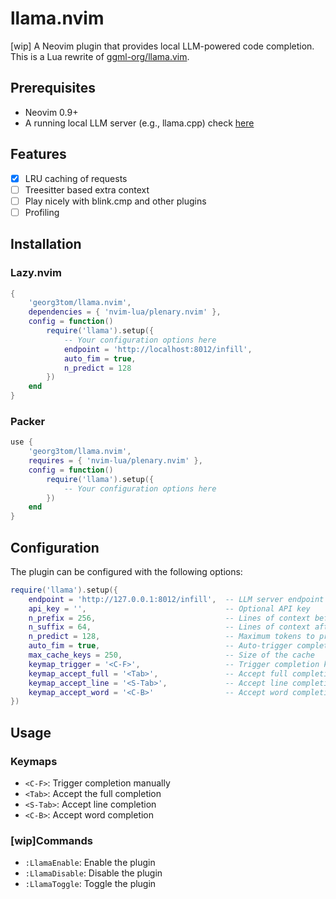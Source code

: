 # llama.nvim

[wip] A Neovim plugin that provides local LLM-powered code completion. This is a Lua rewrite of [ggml-org/llama.vim](https://github.com/ggml-org/llama.vim).

## Prerequisites

- Neovim 0.9+
- A running local LLM server (e.g., llama.cpp) check [here](https://github.com/ggml-org/llama.vim?tab=readme-ov-file#llamacpp-setup)

## Features

- [x] LRU caching of requests
- [ ] Treesitter based extra context
- [ ] Play nicely with blink.cmp and other plugins
- [ ] Profiling

## Installation

### Lazy.nvim

```lua
{
    'georg3tom/llama.nvim',
    dependencies = { 'nvim-lua/plenary.nvim' },
    config = function()
        require('llama').setup({
            -- Your configuration options here
            endpoint = 'http://localhost:8012/infill',
            auto_fim = true,
            n_predict = 128
        })
    end
}
```

### Packer

```lua
use {
    'georg3tom/llama.nvim',
    requires = { 'nvim-lua/plenary.nvim' },
    config = function()
        require('llama').setup({
            -- Your configuration options here
        })
    end
}
```

## Configuration

The plugin can be configured with the following options:

```lua
require('llama').setup({
    endpoint = 'http://127.0.0.1:8012/infill',  -- LLM server endpoint
    api_key = '',                               -- Optional API key
    n_prefix = 256,                             -- Lines of context before cursor
    n_suffix = 64,                              -- Lines of context after cursor
    n_predict = 128,                            -- Maximum tokens to predict
    auto_fim = true,                            -- Auto-trigger completion
	max_cache_keys = 250,                       -- Size of the cache
    keymap_trigger = '<C-F>',                   -- Trigger completion keymap
    keymap_accept_full = '<Tab>',               -- Accept full completion
    keymap_accept_line = '<S-Tab>',             -- Accept line completion
    keymap_accept_word = '<C-B>'                -- Accept word completion
})
```

## Usage

### Keymaps

- `<C-F>`: Trigger completion manually
- `<Tab>`: Accept the full completion
- `<S-Tab>`: Accept line completion
- `<C-B>`: Accept word completion

### [wip]Commands

- `:LlamaEnable`: Enable the plugin
- `:LlamaDisable`: Disable the plugin
- `:LlamaToggle`: Toggle the plugin
